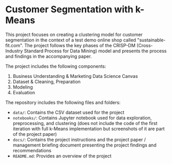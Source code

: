 # Customer Segmentation with k-Means

This project focuses on creating a clustering model for customer segmentation in the context of a test demo online shop called "sustainable-fit.com". The project follows the key phases of the CRISP-DM (Cross-Industry Standard Process for Data Mining) model and presents the process and findings in the accompanying paper.

The project includes the following components:

1. Business Understanding & Marketing Data Science Canvas
2. Dataset & Cleaning, Preparation
4. Modeling
5. Evaluation

The repository includes the following files and folders:
- `data/`: Contains the CSV dataset used for the project
- `notebooks/`: Contains Jupyter notebook used for data exploration, preprocessing, and clustering (does not include the code of the first iteration with full k-Means implementation but screenshots of it are part of the project paper)
- `docs/`: Contains the project instructions and the project paper / management briefing document presenting the project findings and recommendations
- `README.md`: Provides an overview of the project
